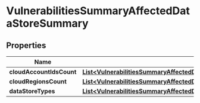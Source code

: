 

# VulnerabilitiesSummaryAffectedDataStoreSummary


## Properties

| Name | Type | Description | Notes |
|------------ | ------------- | ------------- | -------------|
|**cloudAccountIdsCount** | [**List&lt;VulnerabilitiesSummaryAffectedDataStoreSummaryCloudAccountIdsCountInner&gt;**](VulnerabilitiesSummaryAffectedDataStoreSummaryCloudAccountIdsCountInner.md) |  |  |
|**cloudRegionsCount** | [**List&lt;VulnerabilitiesSummaryAffectedDataStoreSummaryCloudRegionsCountInner&gt;**](VulnerabilitiesSummaryAffectedDataStoreSummaryCloudRegionsCountInner.md) |  |  |
|**dataStoreTypes** | [**List&lt;VulnerabilitiesSummaryAffectedDataStoreSummaryDataStoreTypesInner&gt;**](VulnerabilitiesSummaryAffectedDataStoreSummaryDataStoreTypesInner.md) |  |  |



